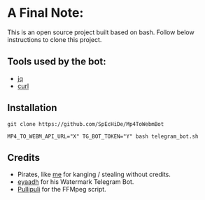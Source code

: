 # A Final Note:

This is an open source project built based on bash.
Follow below instructions to clone this project.

## Tools used by the bot:

- [jq](https://stedolan.github.io/jq/)
- [curl](https://launchpad.net/ubuntu/xenial/+package/curl)

## Installation

`git clone https://github.com/SpEcHiDe/Mp4ToWebmBot`

`MP4_TO_WEBM_API_URL="X" TG_BOT_TOKEN="Y" bash telegram_bot.sh`

## Credits

- Pirates, like [me](https://github.com/SpEcHiDe/Mp4ToWebmBot) for kanging / stealing without credits.
- [eyaadh](https://github.com/eyaadh/Watermark-Bash-Telegram-Bot) for his Watermark Telegram Bot.
- [Pullipuli](https://t.me/c/1371057686/88415) for the FFMpeg script.
